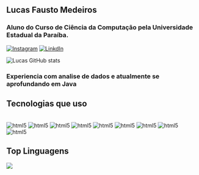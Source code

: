 ## Lucas Fausto Medeiros 

### Aluno do Curso de Ciência da Computação pela Universidade Estadual da Paraíba. 

[![Instagram](https://img.shields.io/badge/Instagram-E4405F?style=for-the-badge&logo=instagram&logoColor=white)](https://www.instagram.com/lucas.fstmd/)
[![LinkdIn](https://img.shields.io/badge/LinkedIn-0077B5?style=for-the-badge&logo=linkedin&logoColor=white)](https://www.linkedin.com/in/lucas-fausto-medeiros-9bb5b6227)

![Lucas GitHub stats](https://github-readme-stats.vercel.app/api?username=lucasfstmd&show_icons=true&theme=dracula)

### Experiencia com analise de dados e atualmente se aprofundando em Java

## Tecnologias que uso

<div style="display: inline_block"><br/>
  <img align="center" alt="html5" src= "https://img.shields.io/badge/MySQL-005C84?style=for-the-badge&logo=mysql&logoColor=white"/>
  <img align="center" alt="html5" src= "https://img.shields.io/badge/MongoDB-4EA94B?style=for-the-badge&logo=mongodb&logoColor=white"/>
  <img align="center" alt="html5" src= "https://img.shields.io/badge/PostgreSQL-316192?style=for-the-badge&logo=postgresql&logoColor=white"/>
  <img align="center" alt="html5" src= "https://img.shields.io/badge/Java-ED8B00?style=for-the-badge&logo=java&logoColor=whit"/>
  <img align="center" alt="html5" src= "https://img.shields.io/badge/Spring-6DB33F?style=for-the-badge&logo=spring&logoColor=white"/>
  <img align="center" alt="html5" src= "https://img.shields.io/badge/GIT-E44C30?style=for-the-badge&logo=git&logoColor=white"/>
  <img align="center" alt="html5" src= "https://img.shields.io/badge/Python-14354C?style=for-the-badge&logo=python&logoColor=white"/>
  <img align="center" alt="html5" src= "https://img.shields.io/badge/pandas-%23150458.svg?style=for-the-badge&logo=pandas&logoColor=white"/>
  <img align="center" alt="html5" src= "https://img.shields.io/badge/numpy-%23013243.svg?style=for-the-badge&logo=numpy&logoColor=white"/>
</div>

## Top Linguagens

[![](https://github-readme-stats.vercel.app/api/top-langs/?username=lucasfstmd&layout=compact)](https://github.com/anuraghazra/github-readme-stats)
